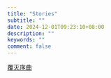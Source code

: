 ```yaml
---
title: "Stories"
subtitle: ""
date: 2024-12-01T09:23:10+08:00
description: ""
keywords: ""
comment: false
---
```


[覆灭序曲](/posts/preludeofdestruction)